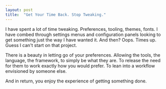 ```yaml
---
layout: post
title:  "Get Your Time Back. Stop Tweaking."
---
```


I have spent a lot of time tweaking. Preferences, tooling, themes, fonts. I have combed through settings menus and configuration panels looking to get something just the way I have wanted it. And then? Oops. Times up. Guess I can't start on that project.

There is a beauty in letting go of your preferences. Allowing the tools, the language, the framework, to simply be what they are. To release the need for them to work exactly how you would prefer. To lean into a workflow envisioned by someone else.

And in return, you enjoy the experience of getting something done.
